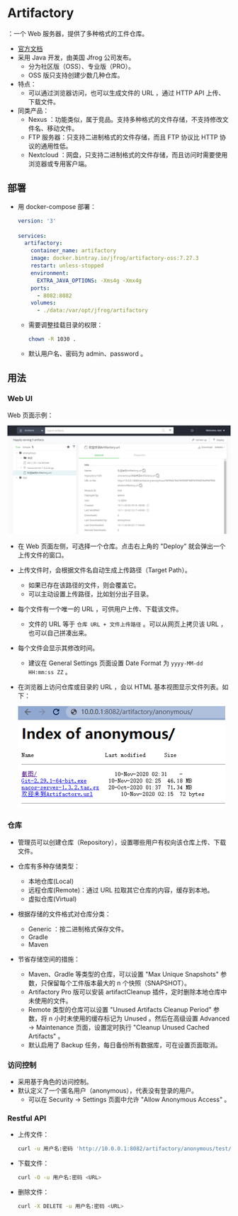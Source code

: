 # Artifactory

：一个 Web 服务器，提供了多种格式的工件仓库。
- [官方文档](https://www.jfrog.com/confluence/display/RTF6X)
- 采用 Java 开发，由美国 Jfrog 公司发布。
  - 分为社区版（OSS）、专业版（PRO）。
  - OSS 版只支持创建少数几种仓库。
- 特点：
  - 可以通过浏览器访问，也可以生成文件的 URL ，通过 HTTP API 上传、下载文件。
- 同类产品：
  - Nexus ：功能类似，属于竞品。支持多种格式的文件存储，不支持修改文件名、移动文件。
  - FTP 服务器：只支持二进制格式的文件存储，而且 FTP 协议比 HTTP 协议的通用性低。
  - Nextcloud ：网盘，只支持二进制格式的文件存储，而且访问时需要使用浏览器或专用客户端。

## 部署

- 用 docker-compose 部署：
  ```yml
  version: '3'

  services:
    artifactory:
      container_name: artifactory
      image: docker.bintray.io/jfrog/artifactory-oss:7.27.3
      restart: unless-stopped
      environment:
        EXTRA_JAVA_OPTIONS: -Xms4g -Xmx4g
      ports:
        - 8082:8082
      volumes:
        - ./data:/var/opt/jfrog/artifactory
  ```
  - 需要调整挂载目录的权限：
    ```sh
    chown -R 1030 .
    ```
  - 默认用户名、密码为 admin、password 。

## 用法

### Web UI

Web 页面示例：

![](./Artifactory_1.png)

- 在 Web 页面左侧，可选择一个仓库。点击右上角的 "Deploy" 就会弹出一个上传文件的窗口。
- 上传文件时，会根据文件名自动生成上传路径（Target Path）。
  - 如果已存在该路径的文件，则会覆盖它。
  - 可以主动设置上传路径，比如划分出子目录。
- 每个文件有一个唯一的 URL ，可供用户上传、下载该文件。
  - 文件的 URL 等于 ` 仓库 URL + 文件上传路径 ` 。可以从网页上拷贝该 URL ，也可以自己拼凑出来。
- 每个文件会显示其修改时间。
  - 建议在 General Settings 页面设置 Date Format 为 `yyyy-MM-dd HH:mm:ss ZZ` 。
- 在浏览器上访问仓库或目录的 URL ，会以 HTML 基本视图显示文件列表。如下：

  ![](./Artifactory_2.png)

### 仓库

- 管理员可以创建仓库（Repository），设置哪些用户有权向该仓库上传、下载文件。
- 仓库有多种存储类型：
  - 本地仓库(Local)
  - 远程仓库(Remote)：通过 URL 拉取其它仓库的内容，缓存到本地。
  - 虚拟仓库(Virtual)
- 根据存储的文件格式对仓库分类：
  - Generic ：按二进制格式保存文件。
  - Gradle
  - Maven

- 节省存储空间的措施：
  - Maven、Gradle 等类型的仓库，可以设置 "Max Unique Snapshots" 参数，只保留每个工件版本最大的 n 个快照（SNAPSHOT）。
  - Artifactory Pro 版可以安装 artifactCleanup 插件，定时删除本地仓库中未使用的文件。
  - Remote 类型的仓库可以设置 "Unused Artifacts Cleanup Period" 参数，将 n 小时未使用的缓存标记为 Unused 。然后在高级设置 Advanced -> Maintenance 页面，设置定时执行 "Cleanup Unused Cached Artifacts" 。
  - 默认启用了 Backup 任务，每日备份所有数据库，可在设置页面取消。

### 访问控制

- 采用基于角色的访问控制。
- 默认定义了一个匿名用户（anonymous），代表没有登录的用户。
  - 可以在 Security -> Settings 页面中允许 "Allow Anonymous Access" 。

### Restful API

- 上传文件：
  ```sh
  curl -u 用户名:密码 'http://10.0.0.1:8082/artifactory/anonymous/test/1.zip' -T 1.zip > /dev/null
  ```

- 下载文件：
  ```sh
  curl -O -u 用户名:密码 <URL>
  ```

- 删除文件：
  ```sh
  curl -X DELETE -u 用户名:密码 <URL>
  ```
